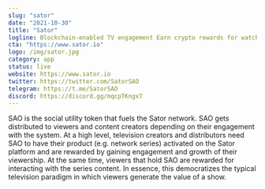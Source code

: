 ```yaml
---
slug: "sator"
date: "2021-10-30"
title: "Sator"
logline: Blockchain-enabled TV engagement Earn crypto rewards for watching TV Preparing for takeoff"
cta: "https://www.sator.io"
logo: /img/sator.jpg
category: app
status: live
website: https://www.sator.io
twitter: https://twitter.com/SatorSAO
telegram: https://t.me/SatorSAO
discord: https://discord.gg/mqcpTKngx7
---
```


SAO is the social utility token that fuels the Sator network. SAO gets distributed to viewers and content creators depending on their engagement with the system. At a high level, 
television creators and distributors need SAO to have their product (e.g. network series) activated on the Sator platform and are rewarded by gaining engagement and growth of their viewership.
At the same time, viewers that hold SAO are rewarded for interacting with the series content. In essence, this democratizes the typical television paradigm in which viewers generate the value of a show.
